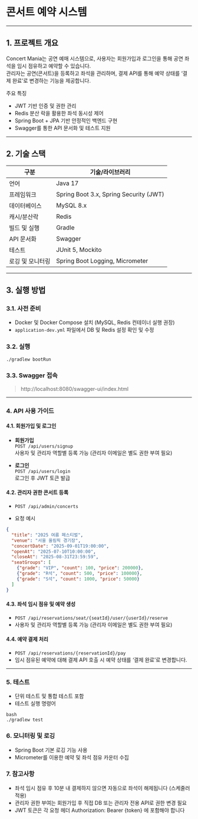 # 콘서트 예약 시스템 
---

## 1. 프로젝트 개요

Concert Mania는 공연 예매 시스템으로, 사용자는 회원가입과 로그인을 통해 공연 좌석을 임시 점유하고 예약할 수 있습니다.  
관리자는 공연(콘서트)을 등록하고 좌석을 관리하며, 결제 API를 통해 예약 상태를 ‘결제 완료’로 변경하는 기능을 제공합니다.

주요 특징
- JWT 기반 인증 및 권한 관리
- Redis 분산 락을 활용한 좌석 동시성 제어
- Spring Boot + JPA 기반 안정적인 백엔드 구현
- Swagger를 통한 API 문서화 및 테스트 지원

---

## 2. 기술 스택

| 구분          | 기술/라이브러리                   |
|---------------|---------------------------------|
| 언어          | Java 17                         |
| 프레임워크    | Spring Boot 3.x, Spring Security (JWT) |
| 데이터베이스  | MySQL 8.x                      |
| 캐시/분산락   | Redis                          |
| 빌드 및 실행  | Gradle                         |
| API 문서화    | Swagger                       |
| 테스트        | JUnit 5, Mockito               |
| 로깅 및 모니터링 | Spring Boot Logging, Micrometer |

---

## 3. 실행 방법

### 3.1. 사전 준비
- Docker 및 Docker Compose 설치 (MySQL, Redis 컨테이너 실행 권장)
- `application-dev.yml` 파일에서 DB 및 Redis 설정 확인 및 수정

### 3.2. 실행
```bash
./gradlew bootRun
```

### 3.3. Swagger 접속

> http://localhost:8080/swagger-ui/index.html


---

### 4. API 사용 가이드

#### 4.1. 회원가입 및 로그인

- **회원가입**  
  `POST /api/users/signup`  
  사용자 및 관리자 역할별 등록 가능 (관리자 이메일은 별도 권한 부여 필요)


- **로그인**  
  `POST /api/users/login`  
  로그인 후 JWT 토큰 발급

#### 4.2. 관리자 권한 콘서트 등록

- `POST /api/admin/concerts`

- 요청 예시
```json
{
  "title": "2025 여름 페스티벌",
  "venue": "서울 올림픽 경기장",
  "concertDate": "2025-09-01T19:00:00",
  "openAt": "2025-07-10T10:00:00",
  "closeAt": "2025-08-31T23:59:59",
  "seatGroups": [
    {"grade": "VIP", "count": 100, "price": 200000},
    {"grade": "R석", "count": 500, "price": 100000},
    {"grade": "S석", "count": 1000, "price": 50000}
  ]
}
```


#### 4.3. 좌석 임시 점유 및 예약 생성
- `POST /api/reservations/seat/{seatId}/user/{userId}/reserve`  
-  사용자 및 관리자 역할별 등록 가능 (관리자 이메일은 별도 권한 부여 필요)

#### 4.4. 예약 결제 처리
- `POST /api/reservations/{reservationId}/pay`
- 임시 점유된 예약에 대해 결제 API 호출 시 예약 상태를 ‘결제 완료’로 변경합니다.

---

### 5. 테스트
- 단위 테스트 및 통합 테스트 포함
- 테스트 실행 명령어

```
bash
./gradlew test
```

### 6. 모니터링 및 로깅
- Spring Boot 기본 로깅 기능 사용
- Micrometer를 이용한 예약 및 좌석 점유 카운터 수집

### 7. 참고사항
- 좌석 임시 점유 후 10분 내 결제하지 않으면 자동으로 좌석이 해제됩니다 (스케줄러 적용)
- 관리자 권한 부여는 회원가입 후 직접 DB 또는 관리자 전용 API로 권한 변경 필요
- JWT 토큰은 각 요청 헤더 Authorization: Bearer {token} 에 포함해야 합니다
